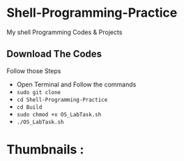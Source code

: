 # Shell-Programming-Practice
 My shell Programming Codes & Projects 

## Download The Codes 
Follow those Steps
- Open Terminal and Follow the commands 
- `sudo git clone `
- `cd Shell-Programming-Practice`
- `cd Build`
- `sudo chmod +x OS_LabTask.sh`
- `./OS_LabTask.sh`

# Thumbnails : 


